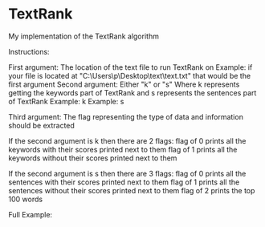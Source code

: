 # TextRank
My implementation of the TextRank algorithm

Instructions:
 
First argument: The location of the text file to run TextRank on
Example: if your file is located at "C:\Users\p\Desktop\text\text.txt" that would be the first argument
Second argument: Either "k" or "s" Where k represents getting the keywords part of TextRank and s represents the sentences part of TextRank
Example: k
Example: s

Third argument: The flag representing the type of data and information should be extracted

If the second argument is k then there are 2 flags:
flag of 0 prints all the keywords with their scores printed next to them
flag of 1 prints all the keywords without their scores printed next to them

If the second argument is s then there are 3 flags:
flag of 0 prints all the sentences with their scores printed next to them
flag of 1 prints all the sentences without their scores printed next to them
flag of 2 prints the top 100 words

Full Example:





